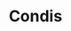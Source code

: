 ---
title: "Condis"
url: /barcelona/condis-avinguda-de-la-mare-de-deu-de-montserrat-2/
shop: supermercado
---
